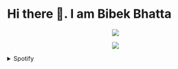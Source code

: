 # Hi there 👋. I am Bibek Bhatta

<p align="center">
  <a href="https://beebekisme.vercel.app/cv">
    <img src="https://skillicons.dev/icons?i=git,astro,docker,c,ae,bevy,fastapi,godot,html,js,linux,opencv,py,rust" />
  </a>
</p>

<p align="center">
  <a href="https://beebekisme.vercel.app/cv">
    <img src="https://github-readme-stats.vercel.app/api/top-langs/?username=beebekisme&theme=dark&hide_border=false&include_all_commits=true&count_private=false&layout=compact" />
  </a>
</p>

<p align="center">
<details>
 <summary> Spotify </summary>

[![spotify-github-profile](https://spotify-github-profile.vercel.app/api/view?uid=31saxqiumbrrteeuvmu3xnrj5hzm&cover_image=true&theme=default&show_offline=true&background_color=121212&interchange=false&bar_color_cover=true)](https://spotify-github-profile.vercel.app/api/view?uid=31saxqiumbrrteeuvmu3xnrj5hzm&redirect=true)

</details>
</p>
